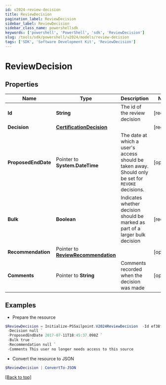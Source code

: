 ```yaml
---
id: v2024-review-decision
title: ReviewDecision
pagination_label: ReviewDecision
sidebar_label: ReviewDecision
sidebar_class_name: powershellsdk
keywords: ['powershell', 'PowerShell', 'sdk', 'ReviewDecision'] 
slug: /tools/sdk/powershell/v2024/models/review-decision
tags: ['SDK', 'Software Development Kit', 'ReviewDecision']
---
```



# ReviewDecision

## Properties

Name | Type | Description | Notes
------------ | ------------- | ------------- | -------------
**Id** |  **String** | The id of the review decision | [required]
**Decision** |  [**CertificationDecision**](certification-decision) |  | [required]
**ProposedEndDate** |  Pointer to **System.DateTime** | The date at which a user's access should be taken away. Should only be set for `REVOKE` decisions. | [optional] 
**Bulk** |  **Boolean** | Indicates whether decision should be marked as part of a larger bulk decision | [required]
**Recommendation** |  Pointer to [**ReviewRecommendation**](review-recommendation) |  | [optional] 
**Comments** |  Pointer to **String** | Comments recorded when the decision was made | [optional] 

## Examples

- Prepare the resource
```powershell
$ReviewDecision = Initialize-PSSailpoint.V2024ReviewDecision  -Id ef38f94347e94562b5bb8424a56397d8 `
 -Decision null `
 -ProposedEndDate 2017-07-11T18:45:37.098Z `
 -Bulk true `
 -Recommendation null `
 -Comments This user no longer needs access to this source
```

- Convert the resource to JSON
```powershell
$ReviewDecision | ConvertTo-JSON
```


[[Back to top]](#) 

